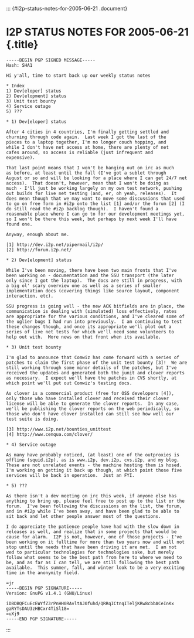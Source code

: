 ::: {#i2p-status-notes-for-2005-06-21 .document}
# I2P STATUS NOTES FOR 2005-06-21 {.title}

    -----BEGIN PGP SIGNED MESSAGE-----
    Hash: SHA1

    Hi y'all, time to start back up our weekly status notes

    * Index
    1) Dev[eloper] status
    2) Dev[elopment] status
    3) Unit test bounty
    4) Service outage
    5) ???

    * 1) Dev[eloper] status

    After 4 cities in 4 countries, I'm finally getting settled and
    churning through code again.  Last week I got the last of the
    pieces to a laptop together, I'm no longer couch hopping, and
    while I don't have net access at home, there are plenty of net
    cafes around, so access is reliable (just infrequent and
    expensive).

    That last point means that I won't be hanging out on irc as much
    as before, at least until the fall (I've got a sublet through
    August or so and will be looking for a place where I can get 24/7 net
    access).  That doesn't, however, mean that I won't be doing as
    much - I'll just be working largely on my own test network, pushing
    out builds for live net testing (and, er, oh yeah, releases).  It
    does mean though that we may want to move some discussions that used
    to go on free form in #i2p onto the list [1] and/or the forum [2] (I
    do still read the #i2p backlog though).  I haven't found a
    reasonable place where I can go to for our development meetings yet,
    so I won't be there this week, but perhaps by next week I'll have
    found one.

    Anyway, enough about me.

    [1] http://dev.i2p.net/pipermail/i2p/
    [2] http://forum.i2p.net/

    * 2) Dev[elopment] status

    While I've been moving, there have been two main fronts that I've
    been working on - documentation and the SSU transport (the later
    only since I got the laptop).  The docs are still in progress, with
    a big ol' scary overview one as well as a series of smaller
    implementation docs (covering things like source layout, component
    interaction, etc).

    SSU progress is going well - the new ACK bitfields are in place, the
    communication is dealing with (simulated) loss effectively, rates
    are appropriate for the various conditions, and I've cleared some of
    the uglier bugs I had run into previously.  I am continuing to test
    these changes though, and once its appropriate we'll plot out a
    series of live net tests for which we'll need some volunteers to
    help out with.  More news on that front when its available.

    * 3) Unit test bounty

    I'm glad to announce that Comwiz has come forward with a series of
    patches to claim the first phase of the unit test bounty [3]!  We are
    still working through some minor details of the patches, but I've
    received the updates and generated both the junit and clover reports
    as necessary.  I expect we'll have the patches in CVS shortly, at
    which point we'll put out Comwiz's testing docs.

    As clover is a commercial product (free for OSS developers [4]),
    only those who have installed clover and received their clover
    license will be able to generate the clover reports.  In any case,
    we'll be publishing the clover reports on the web periodically, so
    those who don't have clover installed can still see how well our
    test suite is doing.

    [3] http://www.i2p.net/bounties_unittest
    [4] http://www.cenqua.com/clover/

    * 4) Service outage

    As many have probably noticed, (at least) one of the outproxies is
    offline (squid.i2p), as is www.i2p, dev.i2p, cvs.i2p, and my blog.
    These are not unrelated events - the machine hosting them is hosed.
    I'm working on getting it back up though, at which point those five
    services will be back in operation.  Just an FYI.

    * 5) ???

    As there isn't a dev meeting on irc this week, if anyone else has
    anything to bring up, please feel free to post up to the list or the
    forum.  I've been following the discussions on the list, the forum,
    and in #i2p while I've been away, and have been glad to be able to
    sit back and let other people answer most of the questions.

    I do appreciate the patience people have had with the slow down in
    releases as well, and realize that in some projects that would be
    cause for alarm.  I2P is not, however, one of those projects - I've
    been working on it fulltime for more than two years now and will not
    stop until the needs that have been driving it are met.  I am not
    wed to particular technologies for technologies sake, but merely
    follow what seems to be the best path from here to where we need to
    be, and as far as I can tell, we are still following the best path
    available.  This summer, fall, and winter look to be a very exciting
    time in the anonymity field.

    =jr
    -----BEGIN PGP SIGNATURE-----
    Version: GnuPG v1.4.1 (GNU/Linux)

    iD8DBQFCuEcEWYfZ3rPnHH0RAvltAJ0fuhd/QRRqICtnqITeljKRw8cbbACeInKx
    gaRYTsDAU3zHBCxr4TiSl18=
    =uXj9
    -----END PGP SIGNATURE-----
:::
